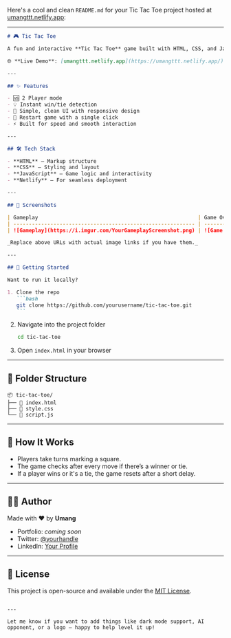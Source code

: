 Here's a cool and clean `README.md` for your Tic Tac Toe project hosted at [umangttt.netlify.app](https://umangttt.netlify.app/):

---

````markdown
# 🎮 Tic Tac Toe

A fun and interactive **Tic Tac Toe** game built with HTML, CSS, and JavaScript. Challenge your friend or play solo to relive the classic strategy game — now on the web!

🌐 **Live Demo**: [umangttt.netlify.app](https://umangttt.netlify.app/)

---

## ✨ Features

- 🆚 2 Player mode
- 💡 Instant win/tie detection
- 🎨 Simple, clean UI with responsive design
- 🔄 Restart game with a single click
- ⚡ Built for speed and smooth interaction

---

## 🛠 Tech Stack

- **HTML** – Markup structure
- **CSS** – Styling and layout
- **JavaScript** – Game logic and interactivity
- **Netlify** – For seamless deployment

---

## 📸 Screenshots

| Gameplay                                                    | Game Over                                                    |
| ----------------------------------------------------------- | ------------------------------------------------------------ |
| ![Gameplay](https://i.imgur.com/YourGameplayScreenshot.png) | ![Game Over](https://i.imgur.com/YourGameOverScreenshot.png) |

_Replace above URLs with actual image links if you have them._

---

## 🚀 Getting Started

Want to run it locally?

1. Clone the repo
   ```bash
   git clone https://github.com/yourusername/tic-tac-toe.git
   ```
````

2. Navigate into the project folder
   ```bash
   cd tic-tac-toe
   ```
3. Open `index.html` in your browser

---

## 📂 Folder Structure

```
📦 tic-tac-toe/
├── 📄 index.html
├── 🎨 style.css
└── 🧠 script.js
```

---

## 🧠 How It Works

- Players take turns marking a square.
- The game checks after every move if there’s a winner or tie.
- If a player wins or it's a tie, the game resets after a short delay.

---

## 🧑‍💻 Author

Made with ❤️ by **Umang**

- Portfolio: _coming soon_
- Twitter: [@yourhandle](https://twitter.com/yourhandle)
- LinkedIn: [Your Profile](https://linkedin.com/in/yourprofile)

---

## 📄 License

This project is open-source and available under the [MIT License](LICENSE).

```

---

Let me know if you want to add things like dark mode support, AI opponent, or a logo — happy to help level it up!
```
